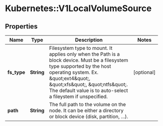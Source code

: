 # Kubernetes::V1LocalVolumeSource

## Properties
Name | Type | Description | Notes
------------ | ------------- | ------------- | -------------
**fs_type** | **String** | Filesystem type to mount. It applies only when the Path is a block device. Must be a filesystem type supported by the host operating system. Ex. \&quot;ext4\&quot;, \&quot;xfs\&quot;, \&quot;ntfs\&quot;. The default value is to auto-select a fileystem if unspecified. | [optional] 
**path** | **String** | The full path to the volume on the node. It can be either a directory or block device (disk, partition, ...). | 


